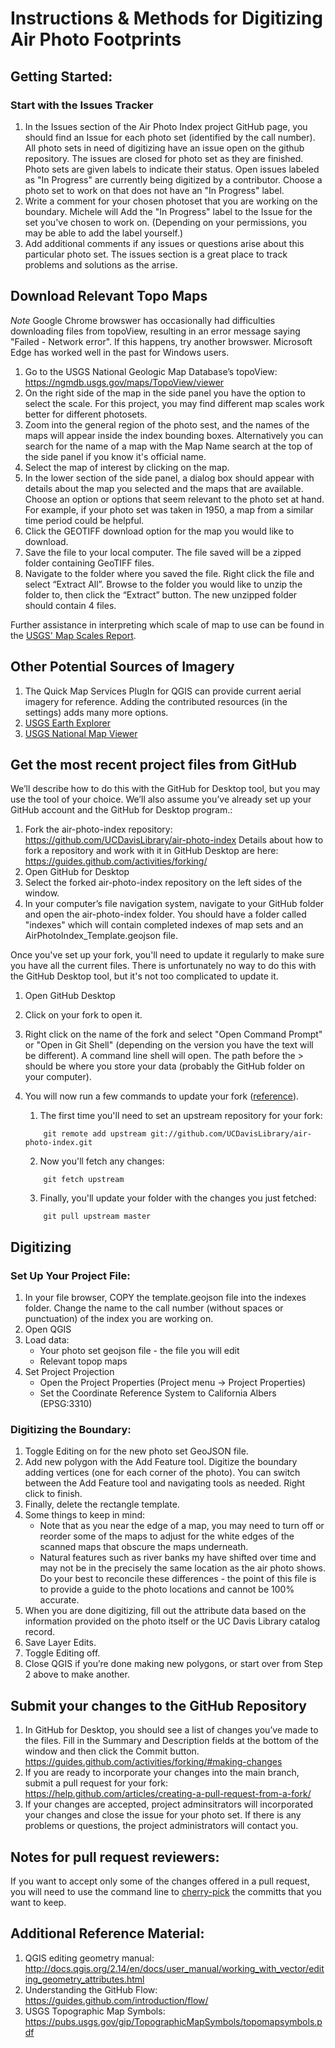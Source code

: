 # Instructions & Methods for Digitizing Air Photo Footprints

## Getting Started:
### Start with the Issues Tracker
1. In the Issues section of the Air Photo Index project GitHub page, you should find an Issue for each photo set (identified by the call number).  All photo sets in need of digitizing have an issue open on the github repository.  The issues are closed for photo set as they are finished.  Photo sets are given labels to indicate their status.  Open issues labeled as "In Progress" are currently being digitized by a contributor.  Choose a photo set to work on that does not have an "In Progress" label.  
2. Write a comment for your chosen photoset that you are working on the boundary.  Michele will Add the "In Progress" label to the Issue for the set you've chosen to work on.  (Depending on your permissions, you may be able to add the label yourself.)  
3. Add additional comments if any issues or questions arise about this particular photo set.  The issues section is a great place to track problems and solutions as the arrise.


## Download Relevant Topo Maps
*Note* Google Chrome browswer has occasionally had difficulties downloading files from topoView, resulting in an error message saying "Failed - Network error".  If this happens, try another browswer.  Microsoft Edge has worked well in the past for Windows users.
1. Go to the USGS National Geologic Map Database’s topoView: https://ngmdb.usgs.gov/maps/TopoView/viewer 
2. On the right side of the map in the side panel you have the option to select the scale.  For this project, you may find different map scales work better for different photosets.
3.	Zoom into the general region of the photo sest, and the names of the maps will appear inside the index bounding boxes.  Alternatively you can search for the name of a map with the Map Name search at the top of the side panel if you know it's official name.
4. Select the map of interest by clicking on the map.
5. In the lower section of the side panel, a dialog box should appear with details about the map you selected and the maps that are available.  Choose an option or options that seem relevant to the photo set at hand.  For example, if your photo set was taken in 1950, a map from a similar time period could be helpful.  
7. Click the GEOTIFF download option for the map you would like to download.
8. Save the file to your local computer.  The file saved will be a zipped folder containing GeoTIFF files.
9. Navigate to the folder where you saved the file.  Right click the file and select “Extract All”.  Browse to the folder you would like to unzip the folder to, then click the “Extract” button.  The new unzipped folder should contain 4 files.

Further assistance in interpreting which scale of map to use can be found in the [USGS' Map Scales Report](https://pubs.usgs.gov/fs/2002/0015/report.pdf).

## Other Potential Sources of Imagery
1. The Quick Map Services PlugIn for QGIS can provide current aerial imagery for reference.  Adding the contributed resources (in the settings) adds many more options.
1. [USGS Earth Explorer](https://earthexplorer.usgs.gov/)
1. [USGS National Map Viewer](https://viewer.nationalmap.gov)


 
## Get the most recent project files from GitHub 
We’ll describe how to do this with the GitHub for Desktop tool, but you may use the tool of your choice.  We’ll also assume you’ve already set up your GitHub account and the GitHub for Desktop program.:
1.	Fork the air-photo-index repository: https://github.com/UCDavisLibrary/air-photo-index Details about how to fork a repository and work with it in GitHub Desktop are here: https://guides.github.com/activities/forking/ 
2.	Open GitHub for Desktop
3.	Select the forked air-photo-index repository on the left sides of the window.
4.	In your computer’s file navigation system, navigate to your GitHub folder and open the air-photo-index folder.  You should have a folder called "indexes" which will contain completed indexes of map sets and an AirPhotoIndex_Template.geojson file.

Once you've set up your fork, you'll need to update it regularly to make sure you have all the current files.  There is unfortunately no way to do this with the GitHub Desktop tool, but it's not too complicated to update it.
1. Open GitHub Desktop
1. Click on your fork to open it.
1. Right click on the name of the fork and select "Open Command Prompt" or "Open in Git Shell" (depending on the version you have the text will be different).  A command line shell will open.  The path before the > should be where you store your data (probably the GitHub folder on your computer).
1. You will now run a few commands to update your fork ([reference](https://gist.github.com/CristinaSolana/1885435)).
    1. The first time you'll need to set an upstream repository for your fork:
    ```
        git remote add upstream git://github.com/UCDavisLibrary/air-photo-index.git
    ```
        
    2. Now you'll fetch any changes:
    ```
        git fetch upstream
    ```
    
    3. Finally, you'll update your folder with the changes you just fetched:
    ```
        git pull upstream master
    ```


## Digitizing
### Set Up Your Project File:
1.  In your file browser, COPY the template.geojson file into the indexes folder.  Change the name to the call number (without spaces or punctuation) of the index you are working on.
1.	Open QGIS
1.	Load data:
    * Your photo set geojson file - the file you will edit
    * Relevant topop maps
1.	Set Project Projection
    * Open the Project Properties (Project menu → Project Properties)
    * Set the Coordinate Reference System to California Albers (EPSG:3310)


### Digitizing the Boundary:

1.	Toggle Editing on for the new photo set GeoJSON file.
2.	Add new polygon with the Add Feature tool. Digitize the boundary adding vertices (one for each corner of the photo).  You can switch between the Add Feature tool and navigating tools as needed.  Right click to finish.  
3.  Finally, delete the rectangle template.
4.	Some things to keep in mind:
    * Note that as you near the edge of a map, you may need to turn off or reorder some of the maps to adjust for the white edges of the scanned maps that obscure the maps underneath.
    * Natural features such as river banks my have shifted over time and may not be in the precisely the same location as the air photo shows.  Do your best to reconcile these differences - the point of this file is to provide a guide to the photo locations and cannot be 100% accurate. 
5.	When you are done digitizing, fill out the attribute data based on the information provided on the photo itself or the UC Davis Library catalog record.
6.	Save Layer Edits.
7.	Toggle Editing off.
8.	Close QGIS if you’re done making new polygons, or start over from Step 2 above to make another.


## Submit your changes to the GitHub Repository
1.	In GitHub for Desktop, you should see a list of changes you’ve made to the files.  Fill in the Summary and Description fields at the bottom of the window and then click the Commit button.  https://guides.github.com/activities/forking/#making-changes 
2.	If you are ready to incorporate your changes into the main branch, submit a pull request for your fork: https://help.github.com/articles/creating-a-pull-request-from-a-fork/ 
3.  If your changes are accepted, project adminsitrators will incorporated your changes and close the issue for your photo set.  If there is any problems or questions, the project administrators will contact you.

## Notes for pull request reviewers:
If you want to accept only some of the changes offered in a pull request, you will need to use the command line to [cherry-pick](https://mattstauffer.co/blog/how-to-merge-only-specific-commits-from-a-pull-request) the committs that you want to keep.

## Additional Reference Material:
1.	QGIS editing geometry manual: http://docs.qgis.org/2.14/en/docs/user_manual/working_with_vector/editing_geometry_attributes.html 
2.	Understanding the GitHub Flow: https://guides.github.com/introduction/flow/
3.	USGS Topographic Map Symbols: https://pubs.usgs.gov/gip/TopographicMapSymbols/topomapsymbols.pdf 



